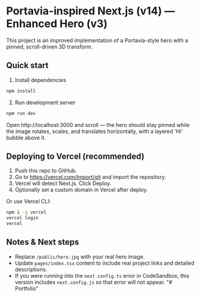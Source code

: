 # Portavia-inspired Next.js (v14) — Enhanced Hero (v3)

This project is an improved implementation of a Portavia-style hero with a pinned, scroll-driven 3D transform.

## Quick start

1. Install dependencies
```bash
npm install
```

2. Run development server
```bash
npm run dev
```

Open http://localhost:3000 and scroll — the hero should stay pinned while the image rotates, scales, and translates horizontally, with a layered 'Hi' bubble above it.

## Deploying to Vercel (recommended)

1. Push this repo to GitHub.
2. Go to https://vercel.com/import/git and import the repository.
3. Vercel will detect Next.js. Click Deploy.
4. Optionally set a custom domain in Vercel after deploy.

Or use Vercel CLI:

```bash
npm i -g vercel
vercel login
vercel
```

## Notes & Next steps

- Replace `/public/hero.jpg` with your real hero image.
- Update `pages/index.tsx` content to include real project links and detailed descriptions.
- If you were running into the `next.config.ts` error in CodeSandbox, this version includes `next.config.js` so that error will not appear.
"# Portfolio" 
